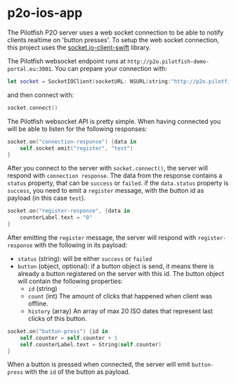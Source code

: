 # p2o-ios-app

The Pilotfish P2O server uses a web socket connection to be able to notify clients realtime on 'button presses'.
To setup the web socket connection, this project uses the [socket.io-client-swift](https://github.com/socketio/socket.io-client-swift) library.

The Pilotfish websocket endpoint runs at `http://p2o.pilotfish-demo-portal.eu:3001`. You can prepare your connection with:

```swift
let socket = SocketIOClient(socketURL: NSURL(string:"http://p2o.pilotfish-demo-portal.eu:3001")!)
```

and then connect with:

```swift
socket.connect()
```

The Pilotfish websocket API is pretty simple. When having connected you will be able to listen
for the following responses:

```swift
socket.on("connection-response") {data in
    self.socket.emit("register", "test")
}
```

After you connect to the server with `socket.connect()`, the server will respond with `connection response`.
The data from the response contains a `status` property, that can be `success` or `failed`. if the `data.status`
property is `success`, you need to emit a `register` message, with the button id as payload (in this case `test`).

```swift
socket.on("register-response", {data in
    counterLabel.text = "0"
}
```

After emitting the `register` message, the server will respond with `register-response` with the following in its payload:
*   `status` (string): will be either `success` or `failed`
*   `button` (object, optional): if a button object is send, it means there is already a button registered on the server
with this id. The button object will contain the following properties:
    *   `id` (string)
    *   `count` (int) The amount of clicks that happened when client was offline.
    *   `history` (array) An array of max 20 ISO dates that represent last clicks of this button.

```swift
socket.on("button-press") {id in
    self.counter = self.counter + 1
    self.counterLabel.text = String(self.counter)
}
```

When a button is pressed when connected, the server will emit `button-press` with the `id` of the button as payload.